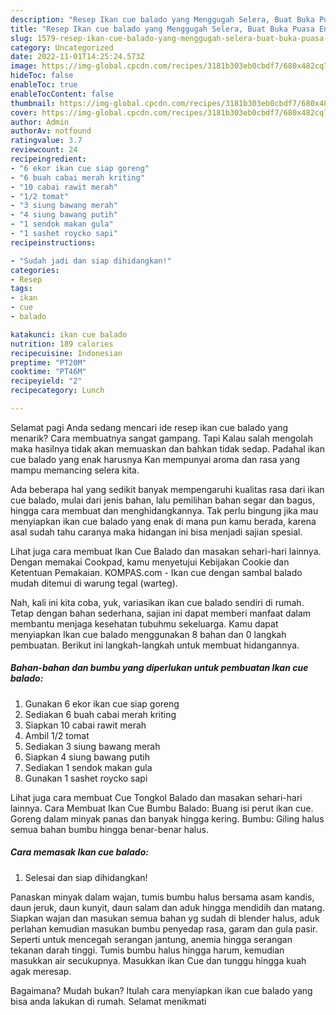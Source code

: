 ```yaml
---
description: "Resep Ikan cue balado yang Menggugah Selera, Buat Buka Puasa Enak Banget"
title: "Resep Ikan cue balado yang Menggugah Selera, Buat Buka Puasa Enak Banget"
slug: 1579-resep-ikan-cue-balado-yang-menggugah-selera-buat-buka-puasa-enak-banget
category: Uncategorized
date: 2022-11-01T14:25:24.573Z
image: https://img-global.cpcdn.com/recipes/3181b303eb0cbdf7/680x482cq70/ikan-cue-balado-foto-resep-utama.jpg
hideToc: false
enableToc: true
enableTocContent: false
thumbnail: https://img-global.cpcdn.com/recipes/3181b303eb0cbdf7/680x482cq70/ikan-cue-balado-foto-resep-utama.jpg
cover: https://img-global.cpcdn.com/recipes/3181b303eb0cbdf7/680x482cq70/ikan-cue-balado-foto-resep-utama.jpg
author: Admin
authorAv: notfound
ratingvalue: 3.7
reviewcount: 24
recipeingredient:
- "6 ekor ikan cue siap goreng"
- "6 buah cabai merah kriting"
- "10 cabai rawit merah"
- "1/2 tomat"
- "3 siung bawang merah"
- "4 siung bawang putih"
- "1 sendok makan gula"
- "1 sashet roycko sapi"
recipeinstructions:

- "Sudah jadi dan siap dihidangkan!"
categories:
- Resep
tags:
- ikan
- cue
- balado

katakunci: ikan cue balado 
nutrition: 189 calories
recipecuisine: Indonesian
preptime: "PT20M"
cooktime: "PT46M"
recipeyield: "2"
recipecategory: Lunch

---
```



Selamat pagi Anda sedang mencari ide resep ikan cue balado yang menarik? Cara membuatnya sangat gampang. Tapi Kalau salah mengolah maka hasilnya tidak akan memuaskan dan bahkan tidak sedap. Padahal ikan cue balado yang enak harusnya Kan mempunyai aroma dan rasa yang mampu memancing selera kita.


Ada beberapa hal yang sedikit banyak mempengaruhi kualitas rasa dari ikan cue balado, mulai dari jenis bahan, lalu pemilihan bahan segar dan bagus, hingga cara membuat dan menghidangkannya. Tak perlu bingung jika mau menyiapkan ikan cue balado yang enak di mana pun kamu berada, karena asal sudah tahu caranya maka hidangan ini bisa menjadi sajian spesial.

Lihat juga cara membuat Ikan Cue Balado dan masakan sehari-hari lainnya. Dengan memakai Cookpad, kamu menyetujui Kebijakan Cookie dan Ketentuan Pemakaian. KOMPAS.com - Ikan cue dengan sambal balado mudah ditemui di warung tegal (warteg).


Nah, kali ini kita coba, yuk, variasikan ikan cue balado sendiri di rumah. Tetap dengan bahan sederhana, sajian ini dapat memberi manfaat dalam membantu menjaga kesehatan tubuhmu sekeluarga. Kamu dapat menyiapkan Ikan cue balado menggunakan 8 bahan dan 0 langkah pembuatan. Berikut ini langkah-langkah untuk membuat hidangannya.

<!--inarticleads1-->

##### Bahan-bahan dan bumbu yang diperlukan untuk pembuatan Ikan cue balado:

1. Gunakan 6 ekor ikan cue siap goreng
1. Sediakan 6 buah cabai merah kriting
1. Siapkan 10 cabai rawit merah
1. Ambil 1/2 tomat
1. Sediakan 3 siung bawang merah
1. Siapkan 4 siung bawang putih
1. Sediakan 1 sendok makan gula
1. Gunakan 1 sashet roycko sapi


Lihat juga cara membuat Cue Tongkol Balado dan masakan sehari-hari lainnya. Cara Membuat Ikan Cue Bumbu Balado: Buang isi perut ikan cue. Goreng dalam minyak panas dan banyak hingga kering. Bumbu: Giling halus semua bahan bumbu hingga benar-benar halus. 

<!--inarticleads2-->

##### Cara memasak Ikan cue balado:


1. Selesai dan siap dihidangkan!

Panaskan minyak dalam wajan, tumis bumbu halus bersama asam kandis, daun jeruk, daun kunyit, daun salam dan aduk hingga mendidih dan matang. Siapkan wajan dan masukan semua bahan yg sudah di blender halus, aduk perlahan kemudian masukan bumbu penyedap rasa, garam dan gula pasir. Seperti untuk mencegah serangan jantung, anemia hingga serangan tekanan darah tinggi. Tumis bumbu halus hingga harum, kemudian masukkan air secukupnya. Masukkan ikan Cue dan tunggu hingga kuah agak meresap. 

Bagaimana? Mudah bukan? Itulah cara menyiapkan ikan cue balado yang bisa anda lakukan di rumah. Selamat menikmati
